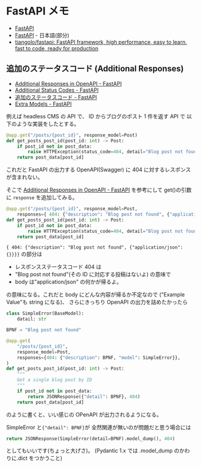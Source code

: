 # FastAPI メモ

- [FastAPI](https://fastapi.tiangolo.com/)
- [FastAPI](https://fastapi.tiangolo.com/ja/) - 日本語(部分)
- [tiangolo/fastapi: FastAPI framework, high performance, easy to learn, fast to code, ready for production](https://github.com/tiangolo/fastapi)

## 追加のステータスコード (Additional Responses)

- [Additional Responses in OpenAPI - FastAPI](https://fastapi.tiangolo.com/advanced/additional-responses/)
- [Additional Status Codes - FastAPI](https://fastapi.tiangolo.com/advanced/additional-status-codes/)
- [追加のステータスコード - FastAPI](https://fastapi.tiangolo.com/ja/advanced/additional-status-codes/)
- [Extra Models - FastAPI](https://fastapi.tiangolo.com/tutorial/extra-models/)

例えば headless CMS の API で、
ID からブログのポスト 1 件を返す API で
以下のような実装をしたとする。

```python
@app.get("/posts/{post_id}", response_model=Post)
def get_posts_post_id(post_id: int) -> Post:
    if post_id not in post_data:
        raise HTTPException(status_code=404, detail="Blog post not found")
    return post_data[post_id]
```

これだと
FastAPI の出力する OpenAPI(Swagger) に 404 に対するレスポンスが含まれない。

そこで [Additional Responses in OpenAPI - FastAPI](https://fastapi.tiangolo.com/advanced/additional-responses/) を参考にして
get()の引数に `response` を追加してみる。

```python
@app.get("/posts/{post_id}", response_model=Post,
    responses={ 404: {"description": "Blog post not found", {"application/json":{}}}})
def get_posts_post_id(post_id: int) -> Post:
    if post_id not in post_data:
        raise HTTPException(status_code=404, detail="Blog post not found")
    return post_data[post_id]
```

`{ 404: {"description": "Blog post not found", {"application/json":{}}}}` の部分は

- レスポンスステータスコード 404 は
- "Blog post not found"(その ID に対応する投稿はないよ) の意味で
- body は"application/json" の何かが帰るよ。

の意味になる。これだと body にどんな内容が帰るか不定なので ("Example Value"も string になる)、
さらにきっちり OpenAPI の出力を詰めたかったら

```python
class SimpleError(BaseModel):
    datail: str

BPNF = "Blog post not found"

@app.get(
    "/posts/{post_id}",
    response_model=Post,
    responses={404: {"description": BPNF, "model": SimpleError}},
)
def get_posts_post_id(post_id: int) -> Post:
    """
    Get a single blog post by ID
    """
    if post_id not in post_data:
        return JSONResponse({"detail": BPNF}, 404)
    return post_data[post_id]
```

のように書くと、いい感じの OPenAPI が出力されるようになる。

SimpleError と`{"detail": BPNF}`が 全然関連が無いのが問題だと思う場合には

```python
return JSONResponse(SimpleError(detail=BPNF).model_dump(), 404)
```

としてもいいです(ちょっと大げさ)。
(Pydantic 1.x では .model_dump のかわりに.dict をつかうこと)
